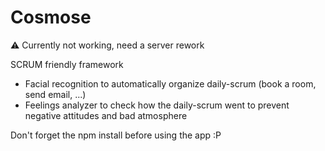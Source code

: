 # Cosmose

:warning: Currently not working, need a server rework

SCRUM friendly framework

- Facial recognition to automatically organize daily-scrum (book a room, send email, ...)
- Feelings analyzer to check how the daily-scrum went to prevent negative attitudes and bad atmosphere

Don't forget the npm install before using the app :P
